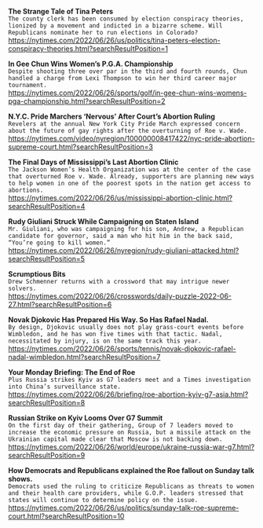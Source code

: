 **The Strange Tale of Tina Peters**\
`The county clerk has been consumed by election conspiracy theories, lionized by a movement and indicted in a bizarre scheme. Will Republicans nominate her to run elections in Colorado?`\
https://nytimes.com/2022/06/26/us/politics/tina-peters-election-conspiracy-theories.html?searchResultPosition=1

**In Gee Chun Wins Women’s P.G.A. Championship**\
`Despite shooting three over par in the third and fourth rounds, Chun handled a charge from Lexi Thompson to win her third career major tournament.`\
https://nytimes.com/2022/06/26/sports/golf/in-gee-chun-wins-womens-pga-championship.html?searchResultPosition=2

**N.Y.C. Pride Marchers ‘Nervous’ After Court’s Abortion Ruling**\
`Revelers at the annual New York City Pride March expressed concern about the future of gay rights after the overturning of Roe v. Wade.`\
https://nytimes.com/video/nyregion/100000008417422/nyc-pride-abortion-supreme-court.html?searchResultPosition=3

**The Final Days of Mississippi’s Last Abortion Clinic**\
`The Jackson Women’s Health Organization was at the center of the case that overturned Roe v. Wade. Already, supporters are planning new ways to help women in one of the poorest spots in the nation get access to abortions.`\
https://nytimes.com/2022/06/26/us/mississippi-abortion-clinic.html?searchResultPosition=4

**Rudy Giuliani Struck While Campaigning on Staten Island**\
`Mr. Giuliani, who was campaigning for his son, Andrew, a Republican candidate for governor, said a man who hit him in the back said, “You’re going to kill women.”`\
https://nytimes.com/2022/06/26/nyregion/rudy-giuliani-attacked.html?searchResultPosition=5

**Scrumptious Bits**\
`Drew Schmenner returns with a crossword that may intrigue newer solvers.`\
https://nytimes.com/2022/06/26/crosswords/daily-puzzle-2022-06-27.html?searchResultPosition=6

**Novak Djokovic Has Prepared His Way. So Has Rafael Nadal.**\
`By design, Djokovic usually does not play grass-court events before Wimbledon, and he has won five times with that tactic. Nadal, necessitated by injury, is on the same track this year.`\
https://nytimes.com/2022/06/26/sports/tennis/novak-djokovic-rafael-nadal-wimbledon.html?searchResultPosition=7

**Your Monday Briefing: The End of Roe**\
`Plus Russia strikes Kyiv as G7 leaders meet and a Times investigation into China’s surveillance state.`\
https://nytimes.com/2022/06/26/briefing/roe-abortion-kyiv-g7-asia.html?searchResultPosition=8

**Russian Strike on Kyiv Looms Over G7 Summit**\
`On the first day of their gathering, Group of 7 leaders moved to increase the economic pressure on Russia, but a missile attack on the Ukrainian capital made clear that Moscow is not backing down.`\
https://nytimes.com/2022/06/26/world/europe/ukraine-russia-war-g7.html?searchResultPosition=9

**How Democrats and Republicans explained the Roe fallout on Sunday talk shows.**\
`Democrats used the ruling to criticize Republicans as threats to women and their health care providers, while G.O.P. leaders stressed that states will continue to determine policy on the issue.`\
https://nytimes.com/2022/06/26/us/politics/sunday-talk-roe-supreme-court.html?searchResultPosition=10

